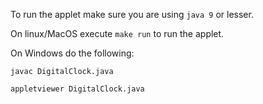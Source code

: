 To run the applet make sure you are using `java 9` or lesser.

On linux/MacOS execute `make run` to run the applet.

On Windows do the following:

`javac DigitalClock.java`

`appletviewer DigitalClock.java`